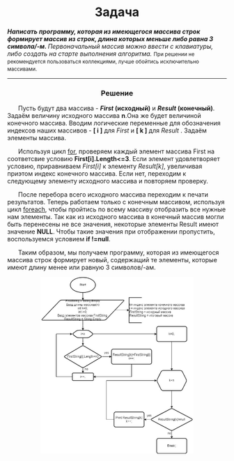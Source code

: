<h1 align="center">Задача</h1>
<i><b>Написать программу, которая из имеющегося массива строк формирует массив из строк, длина которых меньше либо равна 3 символа/-м. </b>Первоначальный массив можно ввести с клавиатуры, либо создать на старте выполнения алгоритма.</i>
<small>При решении не рекомендуется пользоваться коллекциями, лучше обойтись исключительно массивами.</small>
<p><hr>
<h3 align="center">Решение</h3>
<p style="text-indent: 25px;">Пусть будут два массива - <b><i>First </i>(исходный)</b> и <b><i>Result </i>(конечный)</b>.
Задаём величину исходного массива <b>n</b>.Она же будет величиной конечного массива. Вводим логические переменные для обозначения индексов наших массивов - <b>[ i ]</b> для <i>First </i> и <b>[ k ]</b> для <i>Result </i>. Задаём элементы массива.
<p style="text-indent: 25px;">Используя цикл <u>for</u>, проверяем каждый элемент массива First на соответсвие условию <b>First[i].Length<=3</b>. Если элемент удовлетворяет условию, приравниваем <i>First[i]</i> к элементу <i>Result[k]</i>, увеличивая приэтом индекс конечного массива. Если нет, переходим к следующему элементу исходного массива и повторяем проверку. 
<p style="text-indent: 25px;">После перебора всего исходного массива переходим к печати результатов. Теперь работаем только с конечным массивом, используя цикл <u>foreach</u>, чтобы пройтись по всему массиву отобразить все нужные нам элементы. Так как из исходного массива в конечный массив могли быть перенесены не все значения, некоторые элементы Result имеют значение <b>NULL</b>. Чтобы такие значения при отображении пропустить, воспользуемся условием <b>if !=null</b>.
<p style="text-indent: 25px;">Таким образом, мы получаем программу, которая из имеющегося массива строк формирует новый, содержащий те элементы, которые имеют длину менее или равную 3 символов/-ам.
<p align="center">
  <img src="https://github.com/CatherineKan83/-/blob/7c16b9b0387a4777dc1d20d34f1bcf2fc8c6cd51/Image/Itogovaya.jpg" width="350" title="Itogovaya.jpg">
</p>


